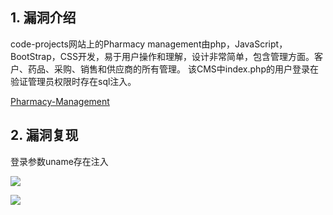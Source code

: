 ## 1. 漏洞介绍

code-projects网站上的Pharmacy management由php，JavaScript，BootStrap，CSS开发，易于用户操作和理解，设计非常简单，包含管理方面。客户、药品、采购、销售和供应商的所有管理。 该CMS中index.php的用户登录在验证管理员权限时存在sql注入。

[Pharmacy-Management](https://github.com/nu11secur1ty/CVE-nu11secur1ty/tree/main/vendors/code-projects/Pharmacy-Management)

## 2. 漏洞复现

登录参数uname存在注入

![](https://fastly.jsdelivr.net/gh/z9m8r8/PicGo-Notes-Pu/202312171557248.gif)

![](https://fastly.jsdelivr.net/gh/z9m8r8/PicGo-Notes-Pu/202312171601423.png)
